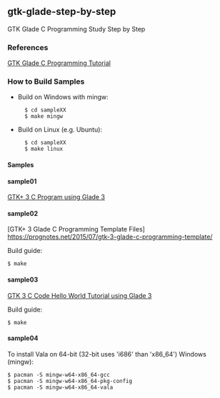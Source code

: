 ## gtk-glade-step-by-step

GTK Glade C Programming Study Step by Step

### References

[GTK Glade C Programming Tutorial](https://prognotes.net/gtk-glade-c-programming/)


### How to Build Samples

- Build on Windows with mingw:

        $ cd sampleXX
        $ make mingw

- Build on Linux (e.g. Ubuntu):

        $ cd sampleXX
        $ make linux

#### Samples

#### sample01

[GTK+ 3 C Program using Glade 3](https://prognotes.net/2015/06/gtk-3-c-program-using-glade-3/)


#### sample02

[GTK+ 3 Glade C Programming Template Files] https://prognotes.net/2015/07/gtk-3-glade-c-programming-template/

Build guide:

    $ make

#### sample03

[GTK 3 C Code Hello World Tutorial using Glade 3](https://prognotes.net/2016/03/gtk-3-c-code-hello-world-tutorial-using-glade-3/)

Build guide:

    $ make

#### sample04

To install Vala on 64-bit (32-bit uses 'i686' than 'x86_64')  Windows (mingw):

	$ pacman -S mingw-w64-x86_64-gcc 
	$ pacman -S mingw-w64-x86_64-pkg-config
	$ pacman -S mingw-w64-x86_64-vala
